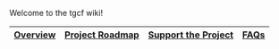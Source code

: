 Welcome to the tgcf wiki!

| [Overview](https://github.com/aahnik/tgcf#readme) | [Project Roadmap](https://github.com/aahnik/tgcf/discussions/43) | [Support the Project](https://github.com/aahnik/tgcf/discussions/2) | [FAQs](https://github.com/aahnik/tgcf/discussions/196) |
| -------------------------------------------------- | ------------------------------------------------------------ | ------------------------------------------------------------ | ------------------------------------------------------ |



